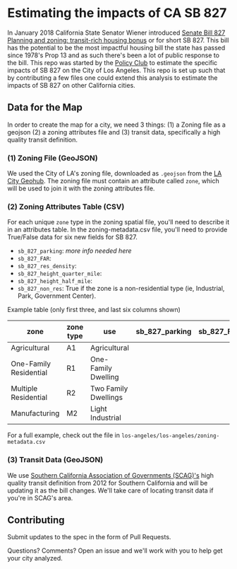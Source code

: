 # Estimating the impacts of CA SB 827
In January 2018 California State Senator Wiener introduced [Senate Bill 827 Planning and zoning: transit-rich housing bonus](https://leginfo.legislature.ca.gov/faces/billTextClient.xhtml?bill_id=201720180SB827) or for short SB 827. This bill has the potential to be the most impactful housing bill the state has passed since 1978's Prop 13 and as such there's been a lot of public response to the bill. This repo was started by the [Policy Club](http://policyclub.io) to estimate the specific impacts of SB 827 on the City of Los Angeles. This repo is set up such that by contributing a few files one could extend this analysis to estimate the impacts of SB 827 on other California cities.

## Data for the Map 

In order to create the map for a city, we need 3 things: (1) a Zoning file as a geojson (2) a zoning attributes file and (3) transit data, specifically a high quality transit definition. 

### (1) Zoning File (GeoJSON)

We used the City of LA's zoning file, downloaded as `.geojson` from the [LA City Geohub](geohub.lacity.org). The zoning file must contain an attribute called `zone`, which will be used to join it with the zoning attributes file.

### (2) Zoning Attributes Table (CSV)
For each unique `zone` type in the zoning spatial file, you'll need to describe it in an attributes table. In the zoning-metadata.csv file, you'll need to provide True/False data for six new fields for SB 827. 

+ `sb_827_parking`: _more info needed here_
+ `sb_827_FAR`:
+ `sb_827_res_density`:
+ `sb_827_height_quarter_mile`:
+ `sb_827_height_half_mile`:
+ `sb_827_non_res`: True if the zone is a non-residential type (ie, Industrial, Park, Government Center).

Example table (only first three, and last six columns shown)

| zone | zone type | use | sb_827_parking | sb_827_FAR | sb_827_res_density | sb_827_height_quarter_mile | sb_827_height_half_mile | sb_827_non_res |
|-|-|-|-|-|-|-|-|-|
| Agricultural | A1 | Agricultural |||||||
|One-Family Residential | R1 | One-Family Dwelling|
|Multiple Residential | R2 | Two Family Dwellings|
|Manufacturing | M2 | Light Industrial|

For a full example, check out the file in `los-angeles/los-angeles/zoning-metadata.csv`

### (3) Transit Data (GeoJSON)
We use [Southern California Association of Governments (SCAG)'s](http://www.scag.ca.gov/) high quality transit definition from 2012 for Southern California and will be updating it as the bill changes. We'll take care of locating transit data if you're in SCAG's area. 

## Contributing 

Submit updates to the spec in the form of Pull Requests. 

Questions? Comments? Open an issue and we'll work with you to help get your city analyzed. 

